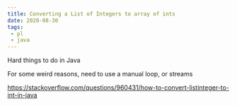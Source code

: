 ```yaml
---
title: Converting a List of Integers to array of ints
date: 2020-08-30
tags:
 - pl
 - java
---
```

Hard things to do in Java

For some weird reasons, need to use a manual loop, or streams

<https://stackoverflow.com/questions/960431/how-to-convert-listinteger-to-int-in-java>

